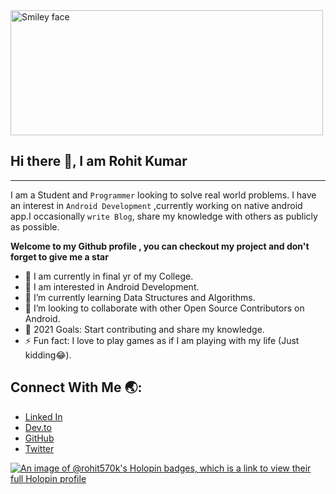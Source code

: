 <img src="https://user-images.githubusercontent.com/76242077/137756115-3b15a7c1-72e4-4fd8-a53e-cd0372423cfe.gif" alt="Smiley face" height="200" width="500">

## Hi there 👋, I am Rohit Kumar
---

I am a Student and `Programmer`  looking to solve real world problems. I have an interest in `Android Development` ,currently working on native android app.I occasionally `write Blog`, share my knowledge with others as publicly as possible. 
 
**Welcome to my Github profile , you can checkout my project and don't forget to give me a star**

* 🔭 I am currently in final yr of my College.
* 👀 I am interested in Android Development.
* 🌱 I’m currently learning Data Structures and Algorithms.
* 👯 I’m looking to collaborate with other Open Source Contributors on Android.
* 🥅 2021 Goals: Start contributing and share my knowledge.
* ⚡ Fun fact: I love to play games as if I am playing with my life (Just kidding😂).

## Connect With Me 🌏:

- [Linked In](https://www.linkedin.com/in/rohitk570/)
- [Dev.to](https://dev.to/rohitk570)
- [GitHub](https://github.com/Rohit570git-hub)
- [Twitter](https://twitter.com/RohitK_570)

[![An image of @rohit570k's Holopin badges, which is a link to view their full Holopin profile](https://holopin.me/rohit570k)](https://holopin.io/@rohit570k)


<!--
**Rohit570git-hub/Rohit570git-hub** is a ✨ _special_ ✨ repository because its `README.md` (this file) appears on your GitHub profile.

Here are some ideas to get you started:

- 🔭 I’m currently working on ...
- 🌱 I’m currently learning ...
- 👯 I’m looking to collaborate on ...
- 🤔 I’m looking for help with ...
- 💬 Ask me about ...
- 📫 How to reach me: ...
- 😄 Pronouns: ...
- ⚡ Fun fact: ...
-->
